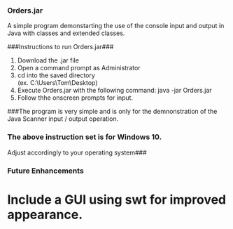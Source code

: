 ### Orders.jar 

A simple program demonstarting the use of the console
input and output in Java with classes and extended classes.

###Instructions to run Orders.jar###

1. Download the .jar file
2. Open a command prompt as Administrator
3. cd into the saved directory 	
	(ex. C:\Users\Tom\Desktop)
4.  Execute Orders.jar with the following command:
	java -jar Orders.jar
5. Follow thhe onscreen prompts for input.

###The program is very simple and is only for the demnonstration
of the Java Scanner input / output operation.

### The above instruction set is for Windows 10.
Adjust accordingly to your operating system###

### Future Enhancements
  
  # Include a GUI using swt for improved appearance.
  